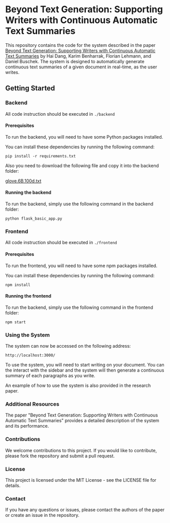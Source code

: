 # Beyond Text Generation: Supporting Writers with Continuous Automatic Text Summaries

This repository contains the code for the system described in the paper [Beyond Text Generation: Supporting Writers with Continuous Automatic Text Summaries](https://dl.acm.org/doi/abs/10.1145/3526113.3545672) by Hai Dang, Karim Benharrak, Florian Lehmann, and Daniel Buschek. The system is designed to automatically generate continuous text summaries of a given document in real-time, as the user writes.

## Getting Started

### Backend

All code instruction should be executed in ```./backend```

#### Prerequisites

To run the backend, you will need to have some Python packages installed.

You can install these dependencies by running the following command:

```
pip install -r requirements.txt
```

Also you need to download the following file and copy it into the backend folder:

[glove.6B.100d.txt](https://www.kaggle.com/datasets/danielwillgeorge/glove6b100dtxt)

#### Running the backend

To run the backend, simply use the following command in the backend folder:

```
python flask_basic_app.py
```

### Frontend

All code instruction should be executed in ```./frontend```

#### Prerequisites

To run the frontend, you will need to have some npm packages installed.

You can install these dependencies by running the following command:

```
npm install
```

#### Running the frontend

To run the backend, simply use the following command in the frontend folder:

```
npm start
```

### Using the System

The system can now be accessed on the following address:
```
http://localhost:3000/
```

To use the system, you will need to start writing on your document. You can the interact with the sidebar and the system will then generate a continuous summary of each paragraphs as you write.

An example of how to use the system is also provided in the research paper.

### Additional Resources

The paper "Beyond Text Generation: Supporting Writers with Continuous Automatic Text Summaries" provides a detailed description of the system and its performance.

### Contributions

We welcome contributions to this project. If you would like to contribute, please fork the repository and submit a pull request.

### License

This project is licensed under the MIT License - see the LICENSE file for details.

### Contact

If you have any questions or issues, please contact the authors of the paper or create an issue in the repository.

